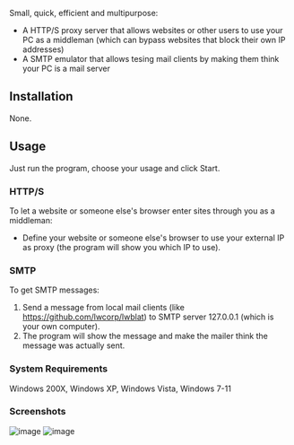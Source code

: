 Small, quick, efficient and multipurpose:
- A HTTP/S proxy server that allows websites or other users to use your PC as a middleman (which can bypass websites that block their own IP addresses)
- A SMTP emulator that allows tesing mail clients by making them think your PC is a mail server

## Installation
None.

## Usage
Just run the program, choose your usage and click Start.
### HTTP/S
To let a website or someone else's browser enter sites through you as a middleman:
* Define your website or someone else's browser to use your external IP as proxy (the program will show you which IP to use).
### SMTP
To get SMTP messages:
1. Send a message from local mail clients (like https://github.com/lwcorp/lwblat) to SMTP server 127.0.0.1 (which is your own computer).
1. The program will show the message and make the mailer think the message was actually sent.

### System Requirements
Windows 200X, Windows XP, Windows Vista, Windows 7-11

### Screenshots
![image](https://github.com/user-attachments/assets/fc9cf92c-dee7-422d-9f00-12d947aaf8d5)
![image](https://github.com/user-attachments/assets/5a6f1469-9fdd-4f46-8201-d75d13488d39)
